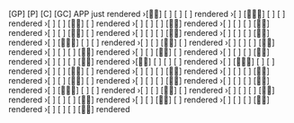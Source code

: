[GP] [P] [C] [GC] APP just rendered
›[👴🏼] [ ] [ ] [ ] rendered
›[ ] [👩🏼‍⚕️] [ ] [ ] rendered
›[ ] [ ] [🧒🏻] [ ] rendered
›[ ] [ ] [ ] [👶🏻] rendered
›[ ] [ ] [ ] [👶🏻] rendered
›[ ] [ ] [🧒🏻] [ ] rendered
›[ ] [ ] [ ] [👶🏻] rendered
›[ ] [ ] [ ] [👶🏻] rendered
›[ ] [👩🏼‍⚕️] [ ] [ ] rendered
›[ ] [ ] [🧒🏻] [ ] rendered
›[ ] [ ] [ ] [👶🏻] rendered
›[ ] [ ] [ ] [👶🏻] rendered
›[ ] [ ] [🧒🏻] [ ] rendered
›[ ] [ ] [ ] [👶🏻] rendered
›[ ] [ ] [ ] [👶🏻] rendered
›[👴🏼] [ ] [ ] [ ] rendered
›[ ] [👩🏼‍⚕️] [ ] [ ] rendered
›[ ] [ ] [🧒🏻] [ ] rendered
›[ ] [ ] [ ] [👶🏻] rendered
›[ ] [ ] [ ] [👶🏻] rendered
›[ ] [ ] [🧒🏻] [ ] rendered
›[ ] [ ] [ ] [👶🏻] rendered
›[ ] [ ] [ ] [👶🏻] rendered
›[ ] [👩🏼‍⚕️] [ ] [ ] rendered
›[ ] [ ] [🧒🏻] [ ] rendered
›[ ] [ ] [ ] [👶🏻] rendered
›[ ] [ ] [ ] [👶🏻] rendered
›[ ] [ ] [🧒🏻] [ ] rendered
›[ ] [ ] [ ] [👶🏻] rendered
›[ ] [ ] [ ] [👶🏻] rendered